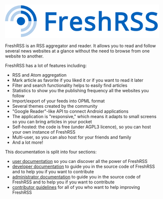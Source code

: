 ![FreshRSS logo](img/logo_freshrss.png)

FreshRSS is an RSS aggregator and reader. It allows you to read and follow several news websites at a glance without the need to browse from one website to another.

FreshRSS has a lot of features including:

- RSS and Atom aggregation
- Mark article as favorite if you liked it or if you want to read it later
- Filter and search functionality helps to easily find articles
- Statistics to show you the publishing frequency all the websites you follow
- Import/export of your feeds into OPML format
- Several themes created by the community
- "Google Reader"-like API to connect Android applications
- The application is "responsive," which means it adapts to small screens so you can bring articles in your pocket
- Self-hosted: the code is free (under AGPL3 licence), so you can host your own instance of FreshRSS
- Multi-user, so you can also host for your friends and family
- And a lot more!

This documentation is split into four sections:

- [user documentation](users/02_First_steps.md) so you can discover all the power of FreshRSS
- [developer documentation](developers/01_First_steps.md) to guide you in the source code of FreshRSS and to help you if you want to contribute
- [administrator documentation](admins/01_Index.md) to guide you in the source code of FreshRSS and to help you if you want to contribute
- [contributor guidelines](contributing.md) for all of you who want to help improving FreshRSS
